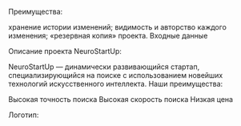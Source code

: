 Преимущества:

хранение истории изменений;
видимость и авторство каждого изменения;
«резервная копия» проекта.
Входные данные

Описание проекта NeuroStartUp:

NeuroStartUp — динамически развивающийся стартап, специализирующийся на поиске с использованием новейших технологий искусственного интеллекта. Наши преимущества:

Высокая точность поиска
Высокая скорость поиска
Низкая цена

Логотип:

